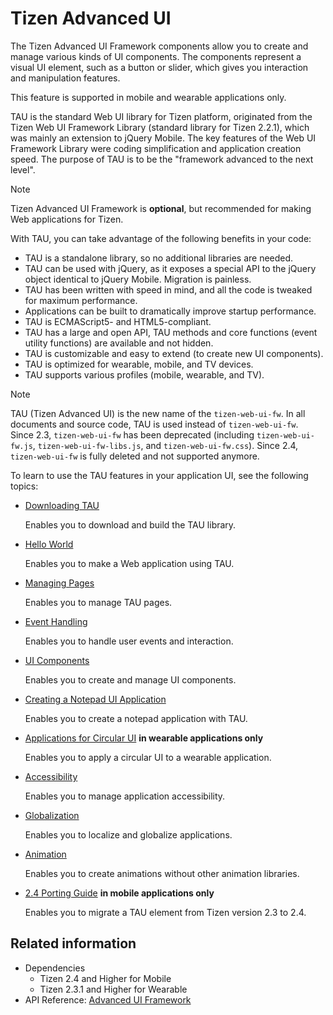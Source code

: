 # Tizen Advanced UI

The Tizen Advanced UI Framework components allow you to create and manage various kinds of UI components. The components represent a visual UI element, such as a button or slider, which gives you interaction and manipulation features.

This feature is supported in mobile and wearable applications only.

TAU is the standard Web UI library for Tizen platform, originated from the Tizen Web UI Framework Library (standard library for Tizen 2.2.1), which was mainly an extension to jQuery Mobile. The key features of the Web UI Framework Library were coding simplification and application creation speed.  The purpose of TAU is to be the "framework advanced to the next level".

> [!NOTE]
> Tizen Advanced UI Framework is **optional**, but recommended for making Web applications for Tizen.

With TAU, you can take advantage of the following benefits in your code:

- TAU is a standalone library, so no additional libraries are needed.
- TAU can be used with jQuery, as it exposes a special API to the jQuery object identical to jQuery Mobile. Migration is painless.
- TAU has been written with speed in mind, and all the code is tweaked for maximum performance.
- Applications can be built to dramatically improve startup performance.
- TAU is ECMAScript5- and HTML5-compliant.
- TAU has a large and open API, TAU methods and core functions (event utility functions) are available and not hidden.
- TAU is customizable and easy to extend (to create new UI components).
- TAU is optimized for wearable, mobile, and TV devices.
- TAU supports various profiles (mobile, wearable, and TV).

> [!NOTE]
> TAU (Tizen Advanced UI) is the new name of the `tizen-web-ui-fw`. In all documents and source code, TAU is used instead of `tizen-web-ui-fw`.  
> Since 2.3, `tizen-web-ui-fw` has been deprecated (including `tizen-web-ui-fw.js`, `tizen-web-ui-fw-libs.js`, and `tizen-web-ui-fw.css`). Since 2.4, `tizen-web-ui-fw` is fully deleted and not supported anymore.

To learn to use the TAU features in your application UI, see the following topics:

- [Downloading TAU](./download-tau.md)

  Enables you to download and build the TAU library.

- [Hello World](./helloworld.md)

  Enables you to make a Web application using TAU.

- [Managing Pages](./managing-page.md)

  Enables you to manage TAU pages.

- [Event Handling](./event-handling.md)

  Enables you to handle user events and interaction.

- [UI Components](./ui-component.md)

  Enables you to create and manage UI components.

- [Creating a Notepad UI Application](./notepad.md)

  Enables you to create a notepad application with TAU.

- [Applications for Circular UI](./circular-ui.md) **in wearable applications only**

  Enables you to apply a circular UI to a wearable application.

- [Accessibility](./accessibility.md)

  Enables you to manage application accessibility.

- [Globalization](./globalization.md)

  Enables you to localize and globalize applications.

- [Animation](./animation.md)

  Enables you to create animations without other animation libraries.

- [2.4 Porting Guide](./tau-porting.md) **in mobile applications only**

  Enables you to migrate a TAU element from Tizen version 2.3 to 2.4.

## Related information
* Dependencies
  - Tizen 2.4 and Higher for Mobile
  - Tizen 2.3.1 and Higher for Wearable
* API Reference: [Advanced UI Framework](../../api/latest/ui_fw_api/ui_fw_api_cover.htm)
